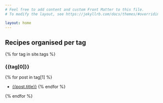 ```yaml
---
# Feel free to add content and custom Front Matter to this file.
# To modify the layout, see https://jekyllrb.com/docs/themes/#overriding-theme-defaults

layout: home
---
```


## Recipes organised per tag
{% for tag in site.tags %}
### {{tag[0]}}
  {% for post in tag[1] %}
  * [{{post.title}}]({{post.url}})
  {% endfor %}

{% endfor %} 